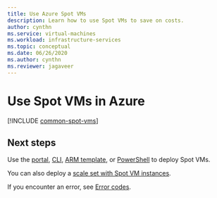 ```yaml
---
title: Use Azure Spot VMs
description: Learn how to use Spot VMs to save on costs.
author: cynthn
ms.service: virtual-machines
ms.workload: infrastructure-services
ms.topic: conceptual
ms.date: 06/26/2020
ms.author: cynthn
ms.reviewer: jagaveer
---
```



# Use Spot VMs in Azure

[!INCLUDE [common-spot-vms](../../../includes/virtual-machines-common-spot-vms.md)]  


## Next steps
Use the [portal](spot-portal.md), [CLI](../linux/spot-cli.md), [ARM template](../linux/spot-template.md), or [PowerShell](spot-powershell.md) to deploy Spot VMs.

You can also deploy a [scale set with Spot VM instances](../../virtual-machine-scale-sets/use-spot.md).

If you encounter an error, see [Error codes](../error-codes-spot.md?toc=%2fazure%2fvirtual-machines%2flinux%2ftoc.json).
